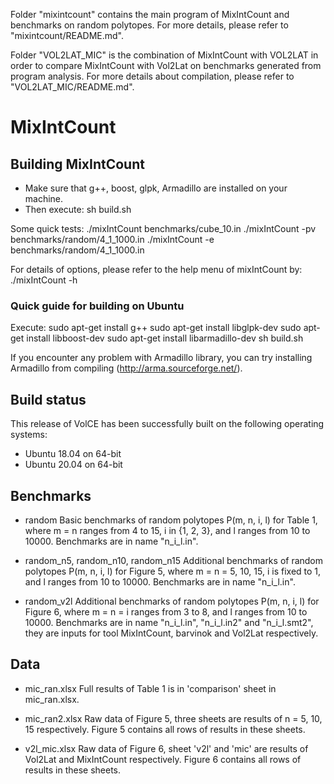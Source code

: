 Folder "mixintcount" contains the main program of MixIntCount and benchmarks on random polytopes. For
more details, please refer to "mixintcount/README.md".

Folder "VOL2LAT_MIC" is the combination of MixIntCount with VOL2LAT in order to compare MixIntCount 
with Vol2Lat on benchmarks generated from program analysis. For more details about compilation, please
refer to "VOL2LAT_MIC/README.md".


# MixIntCount

## Building MixIntCount
* Make sure that g++, boost, glpk, Armadillo are installed on your machine.
* Then execute: 
	sh build.sh

Some quick tests:
	./mixIntCount benchmarks/cube_10.in
	./mixIntCount -pv benchmarks/random/4_1_1000.in
	./mixIntCount -e benchmarks/random/4_1_1000.in

For details of options, please refer to the help menu of mixIntCount by:
	./mixIntCount -h


### Quick guide for building on Ubuntu

Execute:
	sudo apt-get install g++
	sudo apt-get install libglpk-dev
	sudo apt-get install libboost-dev
	sudo apt-get install libarmadillo-dev
	sh build.sh
	
If you encounter any problem with Armadillo library, you can try installing Armadillo from compiling (http://arma.sourceforge.net/).


## Build status
This release of VolCE has been successfully built on the following operating systems:
* Ubuntu 18.04 on 64-bit
* Ubuntu 20.04 on 64-bit


## Benchmarks

* random
	Basic benchmarks of random polytopes P(m, n, i, l) for Table 1, where m = n ranges from 4 to 15, i in {1, 2, 3}, and l ranges from 10 to 10000.
	Benchmarks are in name "n_i_l.in".

* random_n5, random_n10, random_n15
	Additional benchmarks of random polytopes P(m, n, i, l) for Figure 5, where m = n = 5, 10, 15, i is fixed to 1, and l ranges from 10 to 10000.
	Benchmarks are in name "n_i_l.in".

* random_v2l
	Additional benchmarks of random polytopes P(m, n, i, l) for Figure 6, where m = n = i ranges from 3 to 8, and l ranges from 10 to 10000.
	Benchmarks are in name "n_i_l.in", "n_i_l.in2" and "n_i_l.smt2", they are inputs for tool MixIntCount, barvinok and Vol2Lat respectively.


## Data

* mic_ran.xlsx
	Full results of Table 1 is in 'comparison' sheet in mic_ran.xlsx.
	
* mic_ran2.xlsx
	Raw data of Figure 5, three sheets are results of n = 5, 10, 15 respectively.
	Figure 5 contains all rows of results in these sheets.
	
* v2l_mic.xlsx
	Raw data of Figure 6, sheet 'v2l' and 'mic' are results of Vol2Lat and MixIntCount respectively.
	Figure 6 contains all rows of results in these sheets.



